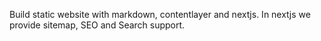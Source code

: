 Build static website with markdown, contentlayer and nextjs.
In nextjs we provide sitemap, SEO and Search support.